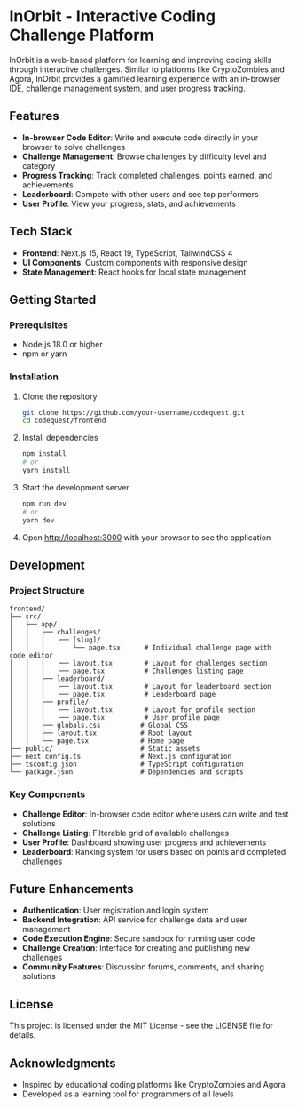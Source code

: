 # InOrbit - Interactive Coding Challenge Platform

InOrbit is a web-based platform for learning and improving coding skills through interactive challenges. Similar to platforms like CryptoZombies and Agora, InOrbit provides a gamified learning experience with an in-browser IDE, challenge management system, and user progress tracking.

## Features

- **In-browser Code Editor**: Write and execute code directly in your browser to solve challenges
- **Challenge Management**: Browse challenges by difficulty level and category
- **Progress Tracking**: Track completed challenges, points earned, and achievements
- **Leaderboard**: Compete with other users and see top performers
- **User Profile**: View your progress, stats, and achievements

## Tech Stack

- **Frontend**: Next.js 15, React 19, TypeScript, TailwindCSS 4
- **UI Components**: Custom components with responsive design
- **State Management**: React hooks for local state management

## Getting Started

### Prerequisites

- Node.js 18.0 or higher
- npm or yarn

### Installation

1. Clone the repository

   ```bash
   git clone https://github.com/your-username/codequest.git
   cd codequest/frontend
   ```

2. Install dependencies

   ```bash
   npm install
   # or
   yarn install
   ```

3. Start the development server

   ```bash
   npm run dev
   # or
   yarn dev
   ```

4. Open [http://localhost:3000](http://localhost:3000) with your browser to see the application

## Development

### Project Structure

```
frontend/
├── src/
│   ├── app/
│   │   ├── challenges/
│   │   │   ├── [slug]/
│   │   │   │   └── page.tsx      # Individual challenge page with code editor
│   │   │   ├── layout.tsx        # Layout for challenges section
│   │   │   └── page.tsx          # Challenges listing page
│   │   ├── leaderboard/
│   │   │   ├── layout.tsx        # Layout for leaderboard section
│   │   │   └── page.tsx          # Leaderboard page
│   │   ├── profile/
│   │   │   ├── layout.tsx        # Layout for profile section
│   │   │   └── page.tsx          # User profile page
│   │   ├── globals.css          # Global CSS
│   │   ├── layout.tsx           # Root layout
│   │   └── page.tsx             # Home page
├── public/                      # Static assets
├── next.config.ts               # Next.js configuration
├── tsconfig.json                # TypeScript configuration
└── package.json                 # Dependencies and scripts
```

### Key Components

- **Challenge Editor**: In-browser code editor where users can write and test solutions
- **Challenge Listing**: Filterable grid of available challenges
- **User Profile**: Dashboard showing user progress and achievements
- **Leaderboard**: Ranking system for users based on points and completed challenges

## Future Enhancements

- **Authentication**: User registration and login system
- **Backend Integration**: API service for challenge data and user management
- **Code Execution Engine**: Secure sandbox for running user code
- **Challenge Creation**: Interface for creating and publishing new challenges
- **Community Features**: Discussion forums, comments, and sharing solutions

## License

This project is licensed under the MIT License - see the LICENSE file for details.

## Acknowledgments

- Inspired by educational coding platforms like CryptoZombies and Agora
- Developed as a learning tool for programmers of all levels
